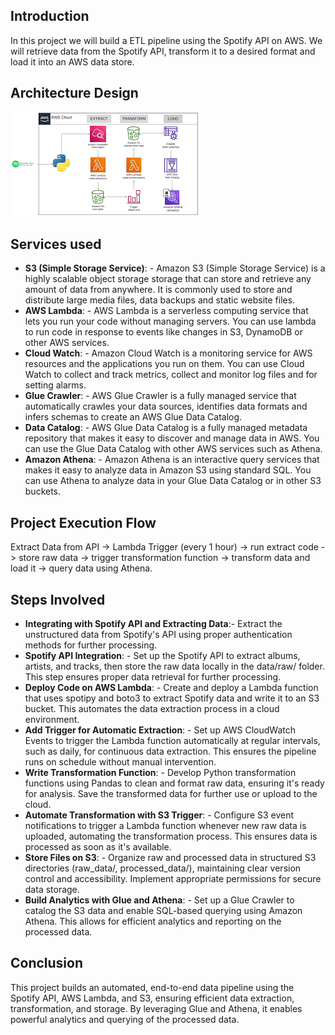 ## Introduction
In this project we will build a ETL pipeline using the Spotify API on AWS. We will retrieve data from the Spotify API, transform it to a desired format and load it into an AWS data store.

## Architecture Design
![Unstructured Json](https://github.com/gattukarthik/ETL_AWS_SPOTIFY_API/blob/a12d810f994ad8dcfac838598398c96d2540255c/spotify_archi.png)

## Services used
- **S3 (Simple Storage Service)**: - Amazon S3 (Simple Storage Service) is a highly scalable object storage storage that can store and retrieve any amount of data from anywhere. It is commonly used to store and distribute large media files, data backups and static website files.
- **AWS Lambda**: - AWS Lambda is a serverless computing service that lets you run your code without managing servers. You can use lambda to run code in response to events like changes in S3, DynamoDB or other AWS services.
- **Cloud Watch**: - Amazon Cloud Watch is a monitoring service for AWS resources and the applications you run on them. You can use Cloud Watch to collect and track metrics, collect and monitor log files and for setting alarms.
- **Glue Crawler**: - AWS Glue Crawler is a fully managed service that automatically crawles your data sources, identifies data formats and infers schemas to create an AWS Glue Data Catalog.
- **Data Catalog**: - AWS Glue Data Catalog is a fully managed metadata repository that makes it easy to discover and manage data in AWS. You can use the Glue Data Catalog with other AWS services such as Athena.
- **Amazon Athena**: - Amazon Athena is an interactive query services that makes it easy to analyze data in Amazon S3 using standard SQL. You can use Athena to analyze data in your Glue Data Catalog or in other S3 buckets.

## Project Execution Flow
Extract Data from API -> Lambda Trigger (every 1 hour) -> run extract code -> store raw data -> trigger transformation function -> transform data and load it -> query data using Athena.

## Steps Involved
- **Integrating with Spotify API and Extracting Data**:- Extract the unstructured data from Spotify's API using proper authentication methods for further processing.
- **Spotify API Integration**: - Set up the Spotify API to extract albums, artists, and tracks, then store the raw data locally in the data/raw/ folder. This step ensures proper data retrieval for further processing.
- **Deploy Code on AWS Lambda**: - Create and deploy a Lambda function that uses spotipy and boto3 to extract Spotify data and write it to an S3 bucket. This automates the data extraction process in a cloud environment.
- **Add Trigger for Automatic Extraction**: - Set up AWS CloudWatch Events to trigger the Lambda function automatically at regular intervals, such as daily, for continuous data extraction. This ensures the pipeline runs on schedule without manual intervention.
- **Write Transformation Function**: - Develop Python transformation functions using Pandas to clean and format raw data, ensuring it's ready for analysis. Save the transformed data for further use or upload to the cloud.
- **Automate Transformation with S3 Trigger**: - Configure S3 event notifications to trigger a Lambda function whenever new raw data is uploaded, automating the transformation process. This ensures data is processed as soon as it's available.
- **Store Files on S3**: - Organize raw and processed data in structured S3 directories (raw_data/, processed_data/), maintaining clear version control and accessibility. Implement appropriate permissions for secure data storage.
- **Build Analytics with Glue and Athena**: - Set up a Glue Crawler to catalog the S3 data and enable SQL-based querying using Amazon Athena. This allows for efficient analytics and reporting on the processed data.

## Conclusion
This project builds an automated, end-to-end data pipeline using the Spotify API, AWS Lambda, and S3, ensuring efficient data extraction, transformation, and storage. By leveraging Glue and Athena, it enables powerful analytics and querying of the processed data.
